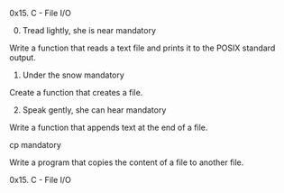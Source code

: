 0x15. C - File I/O


0. Tread lightly, she is near
mandatory

Write a function that reads a text file and prints it to the POSIX standard output.


1. Under the snow
mandatory

Create a function that creates a file.


2. Speak gently, she can hear
mandatory

Write a function that appends text at the end of a file.

cp
mandatory

Write a program that copies the content of a file to another file.

0x15. C - File I/O
